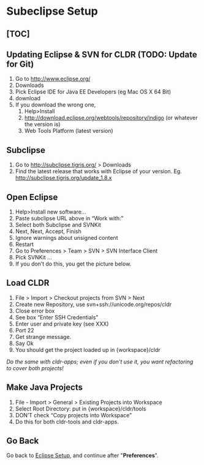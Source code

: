# Subeclipse Setup

## [TOC]

## Updating Eclipse & SVN for CLDR (TODO: Update for Git)

1.  Go to <http://www.eclipse.org/>
2.  Downloads
3.  Pick Eclipse IDE for Java EE Developers (eg Mac OS X 64 Bit)
4.  download
5.  If you download the wrong one,
    1.  Help>Install
    2.  <http://download.eclipse.org/webtools/repository/indigo> (or whatever
        the version is)
    3.  Web Tools Platform (latest version)

## Subclipse

1.  Go to http://subclipse.tigris.org/ > Downloads
2.  Find the latest release that works with Eclipse of your version. Eg.
    <http://subclipse.tigris.org/update_1.8.x>

## Open Eclipse

1.  Help>Install new software...
2.  Paste subclipse URL above in “Work with:”
3.  Select both Subclipse and SVNKit
4.  Next, Next, Accept, Finish
5.  Ignore warnings about unsigned content
6.  Restart
7.  Go to Preferences > Team > SVN > SVN Interface Client
8.  Pick SVNKit …
9.  If you don’t do this, you get the picture below.

## Load CLDR

1.  File > Import > Checkout projects from SVN > Next
2.  Create new Repository, use svn+ssh://unicode.org/repos/cldr
3.  Close error box
4.  See box “Enter SSH Credentials”
5.  Enter user and private key (see XXX)
6.  Port 22
7.  Get strange message.
8.  Say Ok
9.  You should get the project loaded up in {workspace}/cldr

*Do the same with cldr-apps; even if you don't use it, you want refactoring to
cover both projects!*

## Make Java Projects

1.  File - Import > General > Existing Projects into Workspace
2.  Select Root Directory: put in {workspace}/cldr/tools
3.  DON’T check “Copy projects into Workspace”
4.  Do this for both cldr-tools and cldr-apps.

## Go Back

Go back to [Eclipse Setup](index.md), and continue after "**Preferences**".
